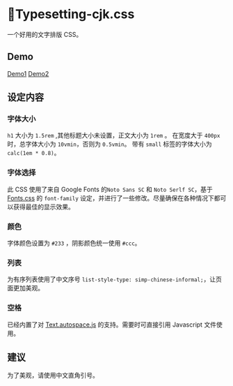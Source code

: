 # 📘Typesetting-cjk.css
一个好用的文字排版 CSS。
## Demo
[Demo1](Pages/1.html) [Demo2](Pages/2.html)
## 设定内容
### 字体大小
`h1` 大小为 `1.5rem` ,其他标题大小未设置，正文大小为 `1rem` 。
在宽度大于 `400px` 时，总字体大小为 `10vmin`，否则为 `0.5vmin`。
带有 `small` 标签的字体大小为 `calc(1em * 0.8)`。
### 字体选择
此 CSS 使用了来自 Google Fonts 的`Noto Sans SC` 和 `Noto Serlf SC`，基于[Fonts.css](https://zenozeng.github.io/fonts.css/) 的 `font-family` 设定，并进行了一些修改。尽量确保在各种情况下都可以获得最佳的显示效果。
### 颜色
字体颜色设置为 `#233` ，阴影颜色统一使用 `#ccc`。
### 列表
为有序列表使用了中文序号 `list-style-type: simp-chinese-informal;`，让页面更加美观。
### 空格
已经内置了对 [Text.autospace.js](https://github.com/mastermay/text-autospace.js/) 的支持。需要时可直接引用 Javascript 文件使用。

## 建议
为了美观，请使用中文直角引号。